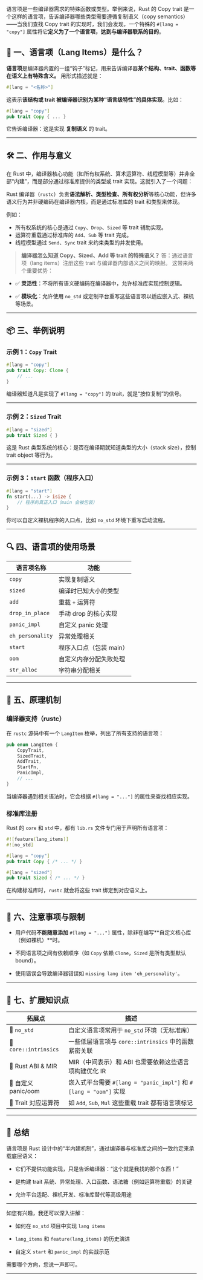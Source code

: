 语言项是一些编译器需求的特殊函数或类型。举例来说，Rust 的 Copy trait 是一个这样的语言项，告诉编译器哪些类型需要遵循复制语义（copy semantics）——当我们查找 Copy trait 的实现时，我们会发现，一个特殊的 `#[lang = "copy"]` 属性将它**定义为了一个语言项，达到与编译器联系的目的**。

## 🧠 一、语言项（Lang Items）是什么？

**语言项**是编译器内置的一组“钩子”标记，用来告诉编译器**某个结构、trait、函数等在语义上有特殊含义。**
用形式描述就是：
```rust
#[lang = "<名称>"]
```
这表示**该结构或 trait 被编译器识别为某种“语言级特性”的具体实现**。比如：
```rust
#[lang = "copy"]
pub trait Copy { ... }
```
它告诉编译器：这是实现 **复制语义** 的 trait。
* * *

## 🛠️ 二、作用与意义

在 Rust 中，编译器核心功能（如所有权系统、算术运算符、线程模型等）并非全部“内建”，而是部分通过标准库提供的类型或 trait 实现。这就引入了一个问题：

Rust 编译器（`rustc`）负责**语法解析、类型检查、所有权分析**等核心功能，但许多语义行为并非硬编码在编译器内核，而是通过标准库的 trait 和类型来体现。

例如：
- 所有权系统的核心是通过 `Copy`、`Drop`、`Sized` 等 trait 辅助实现。
- 运算符重载通过标准库的 `Add`、`Sub` 等 trait 完成。
- 线程模型通过 `Send`、`Sync` trait 来约束类型的并发使用。


> **编译器怎么知道 Copy、Sized、Add 等 trait 的特殊语义？**
答：通过语言项（lang items）注册这些 trait 与编译器内部语义之间的映射。
这带来两个重要优势：

* ✅ **灵活性**：不将所有语义硬编码在编译器中，允许标准库实现控制逻辑。
    
* ✅ **模块化**：允许使用 `no_std` 或定制平台重写这些语言项以适应嵌入式、裸机等场景。
    

* * *

## 📦 三、举例说明

### 示例 1：`Copy` Trait

```rust
#[lang = "copy"]
pub trait Copy: Clone {
    // ...
}
```

编译器知道凡是实现了 `#[lang = "copy"]` 的 trait，就是“按位复制”的信号。

* * *

### 示例 2：`Sized` Trait

```rust
#[lang = "sized"]
pub trait Sized { }
```

这是 Rust 类型系统的核心：是否在编译期就知道类型的大小（stack size），控制 trait object 等行为。

* * *

### 示例 3：`start` 函数（程序入口）

```rust
#[lang = "start"]
fn start(...) -> isize {
    // 程序的真正入口（main 会被包装）
}
```

你可以自定义裸机程序的入口点，比如 `no_std` 环境下重写启动流程。

* * *

## 🔍 四、语言项的使用场景

| 语言项名称            | 功能             |
| ---------------- | -------------- |
| `copy`           | 实现复制语义         |
| `sized`          | 编译时已知大小的类型     |
| `add`            | 重载 `+` 运算符     |
| `drop_in_place`  | 手动 drop 的核心实现  |
| `panic_impl`     | 自定义 panic 处理   |
| `eh_personality` | 异常处理相关         |
| `start`          | 程序入口点（包装 main） |
| `oom`            | 自定义内存分配失败处理    |
| `str_alloc`      | 字符串分配相关        |

* * *

## 🧬 五、原理机制

### 编译器支持（rustc）

在 `rustc` 源码中有一个 `LangItem` 枚举，列出了所有支持的语言项：

```rust
pub enum LangItem {
    CopyTrait,
    SizedTrait,
    AddTrait,
    StartFn,
    PanicImpl,
    // ...
}
```

当编译器遇到相关语法时，它会根据 `#[lang = "..."]` 的属性来查找相应实现。

### 标准库注册

Rust 的 `core` 和 `std` 中，都有 `lib.rs` 文件专门用于声明所有语言项：

```rust
#![feature(lang_items)]
#![no_std]

#[lang = "copy"]
pub trait Copy { /* ... */ }

#[lang = "sized"]
pub trait Sized { /* ... */ }
```

在构建标准库时，`rustc` 就会将这些 trait 绑定到对应语义上。

* * *

## 🚫 六、注意事项与限制

* 用户代码**不能随意添加** `#[lang = "..."]` 属性，除非在编写**自定义核心库（例如裸机）**时。
    
* 不同语言项之间有依赖顺序（如 `Copy` 依赖 `Clone`，`Sized` 是所有类型默认 bound）。
    
* 使用错误会导致编译器错误如 `missing lang item 'eh_personality'`。
    

* * *

## 🧭 七、扩展知识点

| 拓展点 | 描述 |
| --- | --- |
| 🔧 `no_std` | 自定义语言项常用于 `no_std` 环境（无标准库） |
| 🔬 `core::intrinsics` | 一些低层语言项与 `core::intrinsics` 中的函数紧密关联 |
| 🔌 Rust ABI & MIR | MIR（中间表示）和 ABI 也需要依赖这些语言项构建优化 IR |
| 🔁 自定义 panic/oom | 嵌入式平台需要 `#[lang = "panic_impl"]` 和 `#[lang = "oom"]` 实现 |
| 🔄 Trait 对应运算符 | 如 `Add`, `Sub`, `Mul` 这些重载 trait 都有语言项标记 |

* * *

## 📘 总结

语言项是 Rust 设计中的“半内建机制”，通过编译器与标准库之间的一致约定来承载底层语义：

* 它们不提供功能实现，只是告诉编译器：“这个就是我找的那个东西！”
    
* 是构建 trait 系统、异常处理、入口函数、语法糖（例如运算符重载）的关键
    
* 允许平台适配、裸机开发、标准库替代等高级用途
    

* * *

如您有兴趣，我还可以深入讲解：

* 如何在 `no_std` 项目中实现 `lang items`
    
* `lang_items` 和 `feature(lang_items)` 的历史演进
    
* 自定义 `start` 和 `panic_impl` 的实战示范
    

需要哪个方向，您说一声即可。

* * *

